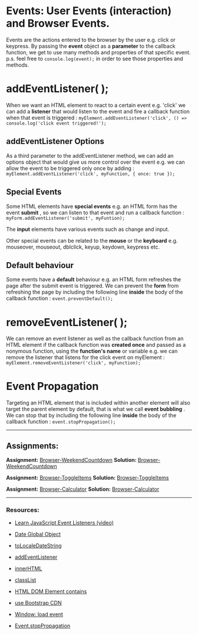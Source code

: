 # Events: User Events (interaction) and Browser Events.

Events are the actions entered to the browser by the user e.g. click or keypress. By passing the **event** object as a **parameter** to the callback function, we get to use many methods and properties of that specific event.
p.s. feel free to `console.log(event);` in order to see those properties and methods.

# addEventListener( );

When we want an HTML element to react to a certain event e.g. 'click' we can add a **listener** that would listen to the event and fire a callback function when that event is triggered :
`myElement.addEventListener('click', () => console.log('click event triggered!');`

## addEventListener Options

As a third parameter to the addEventListener method, we can add an options object that would give us more control over the event e.g. we can allow the event to be triggered only once by adding :
`myElement.addEventListener('click', myFunction, { once: true });`

## Special Events

Some HTML elements have **special events** e.g. an HTML form has the event **submit** , so we can listen to that event and run a callback function :
`myForm.addEventListener('submit', myFuntion);`

The **input** elements have various events such as change and input.

Other special events can be related to the **mouse** or the **keyboard** e.g. mouseover, mouseout, dblclick, keyup, keydown, keypress etc.

## Default behaviour

Some events have a **default** behaviour e.g. an HTML form refreshes the page after the submit event is triggered. We can prevent the **form** from refreshing the page by including the following line **inside** the body of the callback function :
`event.preventDefault();`

# removeEventListener( );

We can remove an event listener as well as the callback function from an HTML element if the callback function was **created once** and passed as a nonymous function, using the **function's name** or variable e.g. we can remove the listener that listens for the click event on myElement :
`myElement.removeEventListener('click', myFunction);`

# Event Propagation

Targeting an HTML element that is included within another element will also target the parent element by default, that is what we call **event bubbling** . We can stop that by including the following line **inside** the body of the callback function :
`event.stopPropagation();`

---

## Assignments:

**Assignment:** [Browser-WeekendCountdown](https://classroom.github.com/a/UEdWu0X_)
**Solution:** [Browser-WeekendCountdown](https://github.com/FbW-E10/SPA-Assignments-Solutions/tree/main/1-DOM/Browser-WeekendCountdown-solution)

**Assignment:** [Browser-ToggleItems](https://classroom.github.com/a/Wg0iL7aC)
**Solution:** [Browser-ToggleItems](https://github.com/FbW-E10/SPA-Assignments-Solutions/tree/main/1-DOM/Browser-ToggleItems-solution)

**Assignment:** [Browser-Calculator](https://classroom.github.com/a/-4EabhGP)
**Solution:** [Browser-Calculator](https://github.com/FbW-E10/SPA-Assignments-Solutions/tree/main/1-DOM/Browser-Calculator-solution)

---

### Resources:

- [Learn JavaScript Event Listeners (video)](https://www.youtube.com/watch?v=XF1_MlZ5l6M)

- [Date Global Object](https://developer.mozilla.org/en-US/docs/Web/JavaScript/Reference/Global_Objects/Date)
- [toLocaleDateString](https://developer.mozilla.org/en-US/docs/Web/JavaScript/Reference/Global_Objects/Date/toLocaleDateString)
- [addEventListener](https://developer.mozilla.org/en-US/docs/Web/API/EventTarget/addEventListener)

- [innerHTML](https://developer.mozilla.org/en-US/docs/Web/API/Element/innerHTML)

- [classList](https://developer.mozilla.org/en-US/docs/Web/API/Element/classList)

- [HTML DOM Element contains](https://www.w3schools.com/jsref/met_node_contains.asp)

- [use Bootstrap CDN](https://getbootstrap.com/docs/5.1/getting-started/introduction/)

- [Window: load event](https://developer.mozilla.org/en-US/docs/Web/API/Window/load_event)

- [Event.stopPropagation](https://developer.mozilla.org/en-US/docs/Web/API/Event/stopPropagation)
